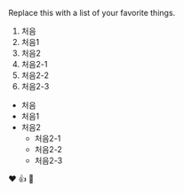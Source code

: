 Replace this with a list of your favorite things.

1. 처음
2. 처음1
3. 처음2
  1. 처음2-1
  2. 처음2-2
  3. 처음2-3
  
* 처음
* 처음1
* 처음2
  * 처음2-1
  * 처음2-2
  * 처음2-3
  
:heart:
:+1:
:tada:
